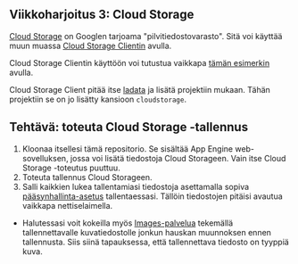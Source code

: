 Viikkoharjoitus 3: Cloud Storage
--------------------------------

[Cloud Storage](https://cloud.google.com/storage/) on Googlen tarjoama "pilvitiedostovarasto".
Sitä voi käyttää muun muassa [Cloud Storage Clientin](https://cloud.google.com/appengine/docs/python/googlecloudstorageclient/) avulla.

Cloud Storage Clientin käyttöön voi tutustua vaikkapa [tämän esimerkin](https://cloud.google.com/appengine/docs/python/googlecloudstorageclient/getstarted) avulla.

Cloud Storage Client pitää itse [ladata](https://cloud.google.com/appengine/docs/python/googlecloudstorageclient/download) ja lisätä projektiin mukaan. Tähän projektiin se on jo lisätty kansioon `cloudstorage`.

## Tehtävä: toteuta Cloud Storage -tallennus
1. Kloonaa itsellesi tämä repositorio. Se sisältää App Engine web-sovelluksen, jossa voi lisätä tiedostoja Cloud Storageen. Vain itse Cloud Storage -toteutus puuttuu.
2. Toteuta tallennus Cloud Storageen.
3. Salli kaikkien lukea tallentamiasi tiedostoja asettamalla sopiva [pääsynhallinta-asetus](https://cloud.google.com/storage/docs/accesscontrol) tallentaessasi. Tällöin tiedostojen pitäisi avautua vaikkapa nettiselaimella.

* Halutessasi voit kokeilla myös [Images-palvelua](https://cloud.google.com/appengine/docs/python/images/) tekemällä tallennettavalle kuvatiedostolle jonkun hauskan muunnoksen ennen tallennusta. Siis siinä tapauksessa, että tallennettava tiedosto on tyyppiä kuva.
